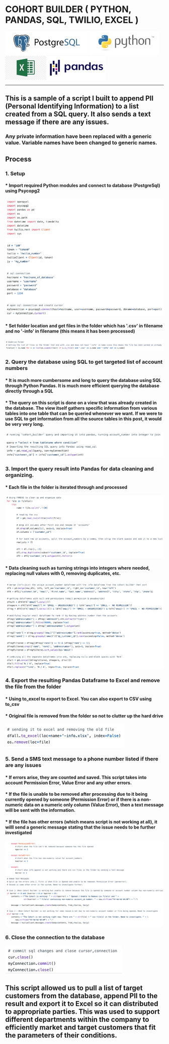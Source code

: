 # COHORT BUILDER ( PYTHON, PANDAS, SQL, TWILIO, EXCEL )

<img src="images/postgresql.png" width="auto" height="75"> <img src="images/python.png" height="75"> <img src="images/excel.jpg" height="75"> <img src="images/pandaslogo.png" height="75">
<hr>


## This is a sample of a script I built to append PII (Personal Identifying Information) to  a list created from a SQL query. It also sends a text message if there are any issues.
### Any private information have been replaced with a generic value. Variable names have been changed to generic names. 

## Process
### 1. Setup
#### * Import required Python modules and connect to database (PostgreSql) using Psycopg2
![Setup Image](images/setup.png)
#### * Set folder location and get files in the folder which has '.csv' in filename and no '-info' in filename (this means it has been processed)
![Onedrive Image](images/onedrive.png)
### 2. Query the database using SQL to get targeted list of account numbers 
#### * It is much more cumbersome and long to query the database using SQL through Python Pandas. It is much more efficient querying the database directly through a SQL
#### * The query on this script is done on a view that was already created in the database. The view itself gathers specific information from various tables into one table that can be queried whenever we want. If we were to use SQL to get information from all the source tables in this post, it would be very very long.
![Query Image](images/query.png)
### 3. Import the query result into Pandas for data cleaning and organizing. 
#### * Each file in the folder is iterated through and processed
![Pandas Image](images/pandas.png)
#### * Data cleaning such as turning strings into integers where needed, replacing null values with 0, removing duplicates, etc. 
![Pandas1 Image](images/pandas1.png)
### 4. Export the resulting Pandas Dataframe to Excel and remove the file from the folder
#### * Using <b>to_excel</b> to export to Excel. You can also export to CSV using <b>to_csv</b>
#### * Original file is removed from the folder so not to clutter up the hard drive
![Pandas4 Image](images/pandas4.png)
### 5. Send a SMS text message to a phone number listed if there are any issues 
#### * If errors arise, they are counted and saved. This script takes into account Permission Error, Value Error and any other errors. 
#### * If the file is unable to be removed after processing due to it being currently opened by someone (Permission Error) or if there is a non-numeric data on a numeric only column (Value Error), then a text message will be sent with the information. 
#### * If the file has other errors (which means script is not working at all), it willl send a generic message stating that the issue needs to be further investigated
![SMS Image](images/pandas2.png)
### 6. Close the connection to the database 
![SQL Image](images/pandas3.png)

## This script allowed us to pull a list of target customers from the database, append PII to the result and export it to Excel so it can distributed to appropriate parties. This was used to support different departments within the company to efficiently market and target customers that fit the parameters of their conditions. 
 
